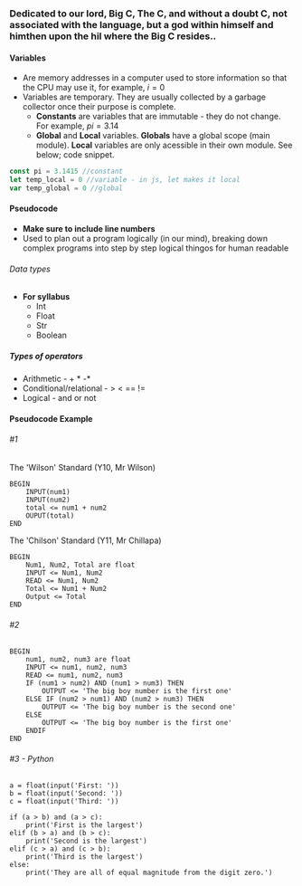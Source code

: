 ### Dedicated to our lord, Big C, The C, and without a doubt C, not associated with the language, but a god within himself and himthen upon the hil where the Big C resides..
#### Variables
- Are memory addresses in a computer used to store information so that the CPU may use it, for example, $i=0$
- Variables are temporary. They are usually collected by a garbage collector once their purpose is complete.
	- **Constants** are variables that are immutable - they do not change. For example, $pi=3.14$
	- **Global** and **Local** variables. **Globals** have a global scope (main module). **Local** variables are only acessible in their own module.
See below; code snippet.

``` javascript
const pi = 3.1415 //constant
let temp_local = 0 //variable - in js, let makes it local
var temp_global = 0 //global
```

#### Pseudocode
- **Make sure to include line numbers**
- Used to plan out a program logically (in our mind), breaking down complex programs into step by step logical thingos for human readable
###### Data types
- **For syllabus**
	- Int
	- Float
	- Str
	- Boolean

##### Types of operators
- Arithmetic - + * -*
- Conditional/relational - > < == !=
- Logical -  and or not

#### Pseudocode Example
###### #1
The 'Wilson' Standard (Y10, Mr Wilson)
```pseudocode
BEGIN
	INPUT(num1)
	INPUT(num2)
	total <= num1 + num2
	OUPUT(total)
END
```
The 'Chilson' Standard (Y11, Mr Chillapa)
```pseudocode
BEGIN
	Num1, Num2, Total are float
	INPUT <= Num1, Num2
	READ <= Num1, Num2
	Total <= Num1 + Num2
	Output <= Total
END
```
###### #2
```pseudocode
BEGIN
	num1, num2, num3 are float
	INPUT <= num1, num2, num3
	READ <= num1, num2, num3
	IF (num1 > num2) AND (num1 > num3) THEN
		OUTPUT <= 'The big boy number is the first one'
	ELSE IF (num2 > num1) AND (num2 > num3) THEN
		OUTPUT <= 'The big boy number is the second one'
	ELSE
		OUTPUT <= 'The big boy number is the first one'
	ENDIF
END
```
###### #3 - Python
```pseudocode
a = float(input('First: '))
b = float(input('Second: '))
c = float(input('Third: '))

if (a > b) and (a > c):
    print('First is the largest')
elif (b > a) and (b > c):
    print('Second is the largest')
elif (c > a) and (c > b):
    print('Third is the largest')
else:
	print('They are all of equal magnitude from the digit zero.')
```

